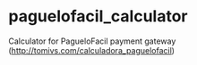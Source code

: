 # paguelofacil_calculator
Calculator for PagueloFacil payment gateway (http://tomivs.com/calculadora_paguelofacil)
